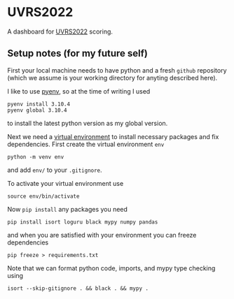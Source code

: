 # UVRS2022

A dashboard for [UVRS2022](https://uppervalleyrunningclub.org/2022-upper-valley-running-series) scoring.

## Setup notes (for my future self)

First your local machine needs to have python and a fresh `github` repository (which we assume is your working directory for anyting described here).

I like to use [pyenv](https://github.com/pyenv/pyenv),
so at the time of writing I used
```
pyenv install 3.10.4
pyenv global 3.10.4
```
to install the latest python version as my global version.

Next we need a [virtual environment](https://docs.python.org/3/library/venv.html) to install necessary packages and fix dependencies. First create the virtual environment `env`
```
python -m venv env
```
and add `env/` to your `.gitignore`.

To activate your virtual environment use
```
source env/bin/activate
```

Now `pip install` any packages you need
```
pip install isort loguru black mypy numpy pandas
```
and when you are satisfied with your environment you can
freeze dependencies
```
pip freeze > requirements.txt
```

Note that we can format python code, imports, and mypy type checking using
```
isort --skip-gitignore . && black . && mypy .
```